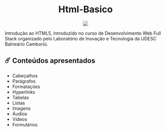 <h1 align="center">Html-Basico</h1>

<p align="center">
<img src="https://img.shields.io/badge/Status-Finishing-red"/>
</p>

Introdução ao HTML5, introduzido no curso de Desenvolvimento Web Full Stack organizado pelo Laboratório de Inovação e Tecnologia da UDESC Balneário Camboriú.

## :comet: Conteúdos apresentados
- Cabeçalhos
- Parágrafos
- Formatações
- Hyperlinks
- Tabelas
- Listas
- Imagens
- Áudios
- Vídeos
- Formulários
